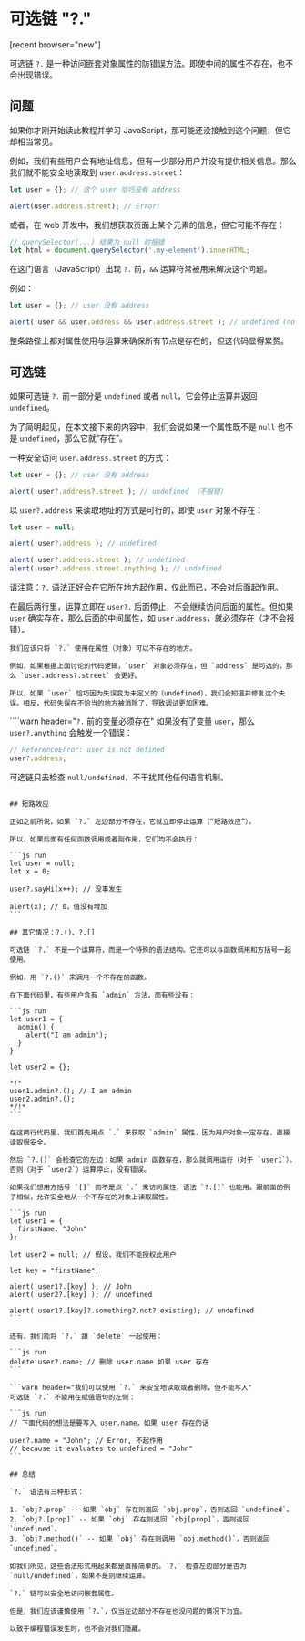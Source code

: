 
# 可选链 "?."

[recent browser="new"]

可选链 `?.` 是一种访问嵌套对象属性的防错误方法。即使中间的属性不存在，也不会出现错误。

## 问题

如果你才刚开始读此教程并学习 JavaScript，那可能还没接触到这个问题，但它却相当常见。

例如，我们有些用户会有地址信息，但有一少部分用户并没有提供相关信息。那么我们就不能安全地读取到 `user.address.street`：

```js run
let user = {}; // 这个 user 恰巧没有 address

alert(user.address.street); // Error!
```

或者，在 web 开发中，我们想获取页面上某个元素的信息，但它可能不存在：

```js run
// querySelector(...) 结果为 null 时报错
let html = document.querySelector('.my-element').innerHTML;
```

在这门语言（JavaScript）出现 `?.` 前，`&&` 运算符常被用来解决这个问题。

例如：

```js run
let user = {}; // user 没有 address

alert( user && user.address && user.address.street ); // undefined (no error)
```

整条路径上都对属性使用与运算来确保所有节点是存在的，但这代码显得累赘。

## 可选链

如果可选链 `?.` 前一部分是 `undefined` 或者 `null`，它会停止运算并返回 `undefined`。

为了简明起见，在本文接下来的内容中，我们会说如果一个属性既不是 `null` 也不是 `undefined`，那么它就“存在”。


一种安全访问 `user.address.street` 的方式：

```js run
let user = {}; // user 没有 address

alert( user?.address?.street ); // undefined （不报错）
```

以 `user?.address` 来读取地址的方式是可行的，即使 `user` 对象不存在：

```js run
let user = null;

alert( user?.address ); // undefined

alert( user?.address.street ); // undefined
alert( user?.address.street.anything ); // undefined
```

请注意：`?.` 语法正好会在它所在地方起作用，仅此而已，不会对后面起作用。

在最后两行里，运算立即在 `user?.` 后面停止，不会继续访问后面的属性。但如果 `user` 确实存在，那么后面的中间属性，如 `user.address`，就必须存在（才不会报错）。

```warn header="不要过度使用可选链"
我们应该只将 `?.` 使用在属性（对象）可以不存在的地方。

例如，如果根据上面讨论的代码逻辑，`user` 对象必须存在，但 `address` 是可选的，那么 `user.address?.street` 会更好。

所以，如果 `user` 恰巧因为失误变为未定义的（undefined），我们会知道并修复这个失误。相反，代码失误在不恰当的地方被消除了，导致调试更加困难。
```

````warn header="`?.` 前的变量必须存在"
如果没有了变量 `user`，那么 `user?.anything` 会触发一个错误：

```js run
// ReferenceError: user is not defined
user?.address;
```
可选链只去检查 `null/undefined`，不干扰其他任何语言机制。
````

## 短路效应

正如之前所说，如果 `?.` 左边部分不存在，它就立即停止运算（“短路效应”）。

所以，如果后面有任何函数调用或者副作用，它们均不会执行：

```js run
let user = null;
let x = 0;

user?.sayHi(x++); // 没事发生

alert(x); // 0，值没有增加
```

## 其它情况：?.()、?.[]

可选链 `?.` 不是一个运算符，而是一个特殊的语法结构。它还可以与函数调用和方括号一起使用。

例如，用 `?.()` 来调用一个不存在的函数。

在下面代码里，有些用户含有 `admin` 方法，而有些没有：

```js run
let user1 = {
  admin() {
    alert("I am admin");
  }
}

let user2 = {};

*!*
user1.admin?.(); // I am admin
user2.admin?.();
*/!*
```

在这两行代码里，我们首先用点 `.` 来获取 `admin` 属性，因为用户对象一定存在，直接读取很安全。

然后 `?.()` 会检查它的左边：如果 admin 函数存在，那么就调用运行（对于 `user1`）。否则（对于 `user2`）运算停止，没有错误。

如果我们想用方括号 `[]` 而不是点 `.` 来访问属性，语法 `?.[]` 也能用。跟前面的例子相似，允许安全地从一个不存在的对象上读取属性。

```js run
let user1 = {
  firstName: "John"
};

let user2 = null; // 假设，我们不能授权此用户

let key = "firstName";

alert( user1?.[key] ); // John
alert( user2?.[key] ); // undefined

alert( user1?.[key]?.something?.not?.existing); // undefined
```

还有，我们能将 `?.` 跟 `delete` 一起使用：

```js run
delete user?.name; // 删除 user.name 如果 user 存在
```

```warn header="我们可以使用 `?.` 来安全地读取或者删除，但不能写入"
可选链 `?.` 不能用在赋值语句的左侧：

```js run
// 下面代码的想法是要写入 user.name，如果 user 存在的话

user?.name = "John"; // Error, 不起作用
// because it evaluates to undefined = "John"
```

## 总结

`?.` 语法有三种形式：

1. `obj?.prop` -- 如果 `obj` 存在则返回 `obj.prop`，否则返回 `undefined`。
2. `obj?.[prop]` -- 如果 `obj` 存在则返回 `obj[prop]`，否则返回 `undefined`。
3. `obj?.method()` -- 如果 `obj` 存在则调用 `obj.method()`，否则返回 `undefined`。

如我们所见，这些语法形式用起来都是直接简单的。`?.` 检查左边部分是否为 `null/undefined`，如果不是则继续运算。

`?.` 链可以安全地访问嵌套属性。

但是，我们应该谨慎使用 `?.`，仅当左边部分不存在也没问题的情况下为宜。

以致于编程错误发生时，也不会对我们隐藏。
